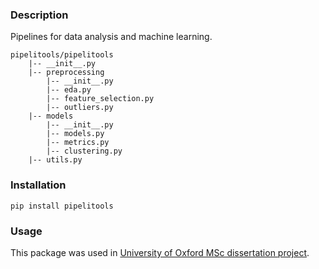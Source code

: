 ### Description


Pipelines for data analysis and machine learning.

```
pipelitools/pipelitools
	|-- __init__.py  
	|-- preprocessing  
		|-- __init__.py  
		|-- eda.py  
		|-- feature_selection.py  
		|-- outliers.py  
	|-- models  
		|-- __init__.py  
		|-- models.py  
		|-- metrics.py  
		|-- clustering.py 
	|-- utils.py  
```

### Installation

```
pip install pipelitools
```

### Usage

This package was used in [University of Oxford MSc dissertation project](https://github.com/nastiag67/ecgn).



